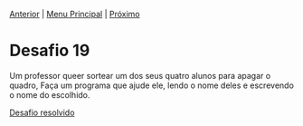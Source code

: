 [Anterior](Desafio018.md) | [Menu Principal](/README.md/) | [Próximo](Desafio020.md)  

# Desafio 19  

Um professor queer sortear um dos seus quatro alunos para apagar o quadro, Faça um programa que ajude ele, lendo o nome deles e escrevendo o nome do escolhido.  

[Desafio resolvido](/Desafios/desafio019.py/)